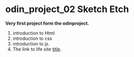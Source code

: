 # odin_project_02 Sketch Etch
**Very first project form the odinproject.**
1. introduction to Html
2. introduction to css
3. introduction to js.
4. The link to life site [title](https://mrsuber.github.io/odin_project_02/).
